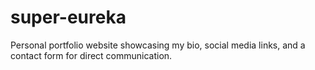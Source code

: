 # super-eureka
Personal portfolio website showcasing my bio, social media links, and a contact form for direct communication.
